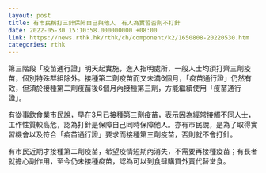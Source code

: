 ```yaml
---
layout: post
title: 有市民稱打三針保障自己與他人　有人為實習否則不打針
date: 2022-05-30 15:10:58.000000000 +08:00
link: https://news.rthk.hk/rthk/ch/component/k2/1650808-20220530.htm
categories: rthk
---
```


第三階段「疫苗通行證」明天起實施，進入指明處所，一般人士均須打齊三劑疫苗，個別特殊群組除外。接種第二劑疫苗而又未滿6個月，「疫苗通行證」仍然有效，但須於接種第二劑疫苗後6個月內接種第三劑，方能繼續使用「疫苗通行證」。

有從事飲食業市民說，早在3月已接種第三劑疫苗，表示因為經常接觸不同人士，工作性質較高危，認為打針是保障自己同時保障他人。亦有市民說，是為了取得實習機會以及符合「疫苗通行證」要求而接種第三劑疫苗，否則就不會打針。

有市民近期才接種第二劑疫苗，希望疫情短期內消失，不需要再接種疫苗；有長者就擔心副作用，至今仍未接種疫苗，認為可以到食肆購買外賣代替堂食。
